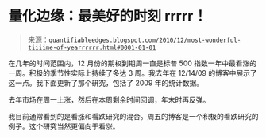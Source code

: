 <!--yml

类别：未分类

日期：2024-05-18 09:02:18

-->

# 量化边缘：最美好的时刻 rrrrr！

> 来源：[`quantifiableedges.blogspot.com/2010/12/most-wonderful-tiiiime-of-yearrrrrr.html#0001-01-01`](http://quantifiableedges.blogspot.com/2010/12/most-wonderful-tiiiime-of-yearrrrrr.html#0001-01-01)

在几年的时间范围内，12 月份的期权到期周一直是标普 500 指数一年中最看涨的一周。积极的季节性实际上持续了多达 3 周。我去年在 12/14/09 的博客中展示了这一点。我下面更新了那个研究，包括了 2009 年的统计数据。

去年市场在周一上涨，然后在本周剩余时间回调，年末时再反弹。

我目前通常看到的是看涨和看跌研究的混合。周五的博客是一个积极的看跌研究的例子。这个研究当然更偏向于看涨。
